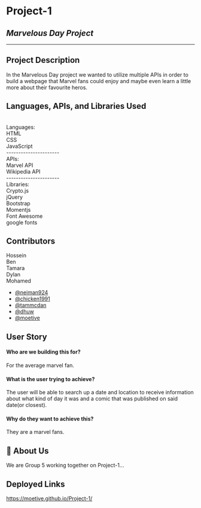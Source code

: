 # Project-1
## *Marvelous Day Project*
------------------------------
## Project Description
In the Marvelous Day project we wanted to utilize multiple APIs in order to build a webpage that 
Marvel fans could enjoy and maybe even learn a little more about their favourite heros.

## Languages, APIs, and Libraries Used
</br>
Languages:
</br>HTML
</br>CSS
</br>JavaScript
</br>----------------------
</br>
APIs:
</br>Marvel API
</br>Wikipedia API
</br>----------------------
</br>
Libraries:
</br>Crypto.js
</br>jQuery
</br>Bootstrap
</br>Momentjs
</br>Font Awesome
</br>google fonts

## Contributors
Hossein
</br>Ben
</br>Tamara
</br>Dylan
</br>Mohamed

- [@neiman924](https://github.com/neiman924)
- [@chicken1991](https://github.com/chicken1991)
- [@tammcdan](https://github.com/tammcdan)
- [@dhuw](https://github.com/dhuw)
- [@moetive](https://github.com/Moetive)

## User Story 

#### Who are we building this for? 

For the average marvel fan.


#### What is the user trying to achieve? 


The user will be able to search up a date and location to receive information about what kind of day it was and a comic that was published on said date(or closest).


#### Why do they want to achieve this?


They are a marvel fans.

## 🚀 About Us
We are Group 5 working together on Project-1...
## Deployed Links
https://moetive.github.io/Project-1/
